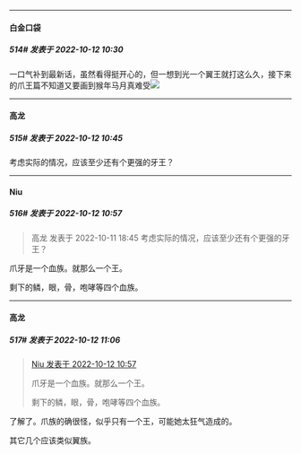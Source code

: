 

*****

####  白金口袋  
##### 514#       发表于 2022-10-12 10:30

一口气补到最新话，虽然看得挺开心的，但一想到光一个翼王就打这么久，接下来的爪王篇不知道又要画到猴年马月真难受<img src="https://static.saraba1st.com/image/smiley/face2017/125.png" referrerpolicy="no-referrer">



*****

####  高龙  
##### 515#       发表于 2022-10-12 10:45

考虑实际的情况，应该至少还有个更强的牙王？



*****

####  Niu  
##### 516#       发表于 2022-10-12 10:57

<blockquote>高龙 发表于 2022-10-11 18:45
考虑实际的情况，应该至少还有个更强的牙王？</blockquote>
爪牙是一个血族。就那么一个王。

剩下的鳞，眼，骨，咆哮等四个血族。



*****

####  高龙  
##### 517#       发表于 2022-10-12 11:06

<blockquote><a href="httphttps://bbs.saraba1st.com/2b/forum.php?mod=redirect&amp;goto=findpost&amp;pid=57872149&amp;ptid=1946186" target="_blank">Niu 发表于 2022-10-12 10:57</a>

爪牙是一个血族。就那么一个王。

剩下的鳞，眼，骨，咆哮等四个血族。</blockquote>
了解了。爪族的确很怪，似乎只有一个王，可能她太狂气造成的。

其它几个应该类似翼族。

